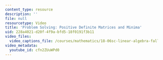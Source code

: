 ```yaml
---
content_type: resource
description: ''
file: null
resourcetype: Video
title: 'Problem Solving: Positive Definite Matrices and Minima'
uid: 228a4021-d20f-4f9a-bfd5-18f0191f3b11
video_files:
  video_captions_file: /courses/mathematics/18-06sc-linear-algebra-fall-2011/resource-index/problem-solving-positive-definite-matrices-and-minima/cfn2ZUuWPd0.vtt
video_metadata:
  youtube_id: cfn2ZUuWPd0
---
```


